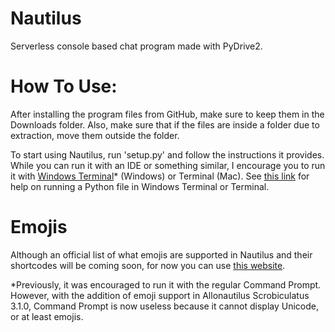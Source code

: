 # Nautilus
Serverless console based chat program made with PyDrive2.
# How To Use:
After installing the program files from GitHub, make sure to keep them in the Downloads folder. Also, make sure that if the files are inside a folder due to extraction, move them outside the folder.
 
To start using Nautilus, run 'setup.py' and follow the instructions it provides. While you can run it with an IDE or something similar, I encourage you to run it with [Windows Terminal](https://github.com/microsoft/terminal#installing-and-running-windows-terminal)* (Windows) or Terminal (Mac). See [this link](https://www.wikihow.com/Open-a-Python-File#Using-Python-at-the-Command-Line) for help on running a Python file in Windows Terminal or Terminal.

# Emojis
 Although an official list of what emojis are supported in Nautilus and their shortcodes will be coming soon, for now you can use [this website](https://www.webfx.com/tools/emoji-cheat-sheet/).


*Previously, it was encouraged to run it with the regular Command Prompt. However, with the addition of emoji support in Allonautilus Scrobiculatus 3.1.0, Command Prompt is now useless because it cannot display Unicode, or at least emojis.

